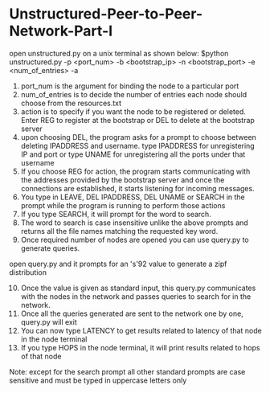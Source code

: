 # Unstructured-Peer-to-Peer-Network-Part-I

open unstructured.py on a unix terminal as shown below:
$python unstructured.py -p <port_num> -b <bootstrap_ip> -n <bootstrap_port> -e <num_of_entries> -a<action>

1. port_num is the argument for binding the node to a particular port
2. num_of_entries is to decide the number of entries each node should choose from the resources.txt
3. action is to specify if you want the node to be registered or deleted. Enter REG to register at the bootstrap or DEL to delete at the bootstrap server
4. upon choosing DEL, the program asks for a prompt to choose between deleting IPADDRESS and username. type IPADDRESS for unregistering IP and port or type UNAME for unregistering all the ports under that username
5. If you choose REG for action, the program starts communicating with the addresses provided by the bootstrap server and once the connections are established, it starts listening for incoming messages.
6. You type in LEAVE, DEL IPADDRESS, DEL UNAME or SEARCH in the prompt while the program is running to perform those actions
7. If you type SEARCH, it will prompt for the word to search.
8. The word to search is case insensitive unlike the above prompts and returns all the file names matching the requested key word.
9. Once required number of nodes are opened you can use query.py to generate queries.

open query.py and it prompts for an 's'92 value to generate a zipf distribution

10. Once the value is given as standard input, this query.py communicates with the nodes in the network and passes queries to search for in the network.
11. Once all the queries generated are sent to the network one by one, query.py will exit
12. You can now type LATENCY to get results related to latency of that node in the node terminal
13. If you type HOPS in the node terminal, it will print results related to hops of that node

Note: except for the search prompt all other standard prompts are case sensitive and must be typed in uppercase letters only

